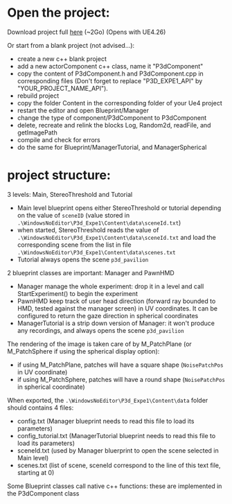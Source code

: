 # Open the project:

Download project full [here](TODO) (~2Go)
(Opens with UE4.26)

Or start from a blank project (not advised...):

* create a new c++ blank project
* add a new actorComponent c++ class, name it "P3dComponent"
* copy the content of P3dComponent.h and P3dComponent.cpp in corresponding files (Don't forget to replace "P3D_EXPE1_API" by "YOUR_PROJECT_NAME_API").
* rebuild project
* copy the folder Content in the corresponding folder of your Ue4 project
* restart the editor and open Blueprint/Manager
* change the type of component/P3dComponent to P3dComponent
* delete, recreate and relink the blocks Log, Random2d, readFile, and getImagePath
* compile and check for errors
* do the same for Blueprint/ManagerTutorial, and ManagerSpherical 

# project structure:

3 levels: Main, StereoThreshold and Tutorial
* Main level blueprint opens either StereoThreshold or tutorial depending on the value of ```sceneID``` (value stored in ```.\WindowsNoEditor\P3d_Expe1\Content\data\sceneId.txt```)
* when started, StereoThreshold reads the value of ```.\WindowsNoEditor\P3d_Expe1\Content\data\sceneId.txt``` and load the corresponding scene from the list in file ```.\WindowsNoEditor\P3d_Expe1\Content\data\scenes.txt```
* Tutorial always opens the scene ```p3d_pavilion```

2 blueprint classes are important: Manager and PawnHMD
* Manager manage the whole experiment: drop it in a level and call StartExperiment() to begin the experiment
* PawnHMD keep track of user head direction (forward ray bounded to HMD, tested against the manager screen) in UV coordinates. It can be configured to return the gaze direction in spherical coordinates
* ManagerTutorial is a strip down version of Manager: it won't produce any recordings, and always opens the scene ```p3d_pavilion```

The rendering of the image is taken care of by M_PatchPlane (or M_PatchSphere if using the spherical display option): 
* if using M_PatchPlane, patches will have a square shape (```NoisePatchPos``` in UV coordinate)
* if using M_PatchSphere, patches will have a round shape (```NoisePatchPos``` in spherical coordinate)

When exported, the ```.\WindowsNoEditor\P3d_Expe1\Content\data``` folder should contains 4 files:
* config.txt (Manager blueprint needs to read this file to load its parameters)
* config_tutorial.txt (ManagerTutorial blueprint needs to read this file to load its parameters)
* sceneId.txt (used by Manager bluerprint to open the scene selected in Main level)
* scenes.txt (list of scene, sceneId correspond to the line of this text file, starting at 0)

Some Blueprint classes call native c++ functions: these are implemented in the P3dComponent class
